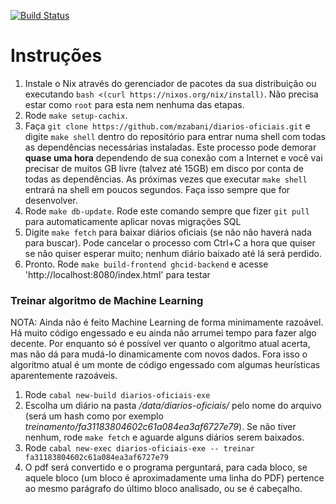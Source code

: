 [![Build Status](https://travis-ci.com/mzabani/diarios-oficiais.svg?branch=master)](https://travis-ci.com/mzabani/diarios-oficiais)

# Instruções

1. Instale o Nix através do gerenciador de pacotes da sua distribuição ou executando `bash <(curl https://nixos.org/nix/install)`. Não precisa estar como `root` para esta nem nenhuma das etapas.
2. Rode `make setup-cachix`. 
3. Faça `git clone https://github.com/mzabani/diarios-oficiais.git` e digite `make shell` dentro do repositório para entrar numa shell com todas as dependências necessárias instaladas. Este processo pode demorar **quase uma hora** dependendo de sua conexão com a Internet e você vai precisar de muitos GB livre (talvez até 15GB) em disco por conta de todas as dependências. As próximas vezes que executar `make shell` entrará na shell em poucos segundos. Faça isso sempre que for desenvolver.
4. Rode `make db-update`. Rode este comando sempre que fizer `git pull` para automaticamente aplicar novas migrações SQL
5. Digite `make fetch` para baixar diários oficiais (se não não haverá nada para buscar). Pode cancelar o processo com Ctrl+C a hora que quiser se não quiser esperar muito; nenhum diário baixado até lá será perdido.
6. Pronto. Rode `make build-frontend ghcid-backend` e acesse 'http://localhost:8080/index.html' para testar

### Treinar algoritmo de Machine Learning

NOTA: Ainda não é feito Machine Learning de forma minimamente razoável. Há muito código engessado e eu ainda não arrumei tempo
para fazer algo decente. Por enquanto só é possível ver quanto o algoritmo atual acerta, mas não dá para mudá-lo dinamicamente
com novos dados. Fora isso o algoritmo atual é um monte de código engessado com algumas heurísticas aparentemente razoáveis.

1. Rode `cabal new-build diarios-oficiais-exe`
2. Escolha um diário na pasta */data/diarios-oficiais/* pelo nome do arquivo (será um hash como por exemplo *treinamento/fa31183804602c61a084ea3af6727e79*). Se não tiver nenhum, rode `make fetch` e aguarde alguns diários serem baixados.
3. Rode `cabal new-exec diarios-oficiais-exe -- treinar fa31183804602c61a084ea3af6727e79`
4. O pdf será convertido e o programa perguntará, para cada bloco, se aquele bloco (um bloco é aproximadamente uma linha do PDF) pertence ao mesmo parágrafo do último bloco analisado, ou se é cabeçalho.  